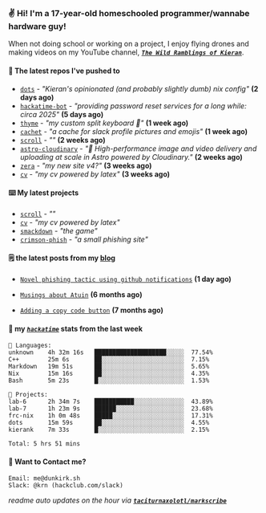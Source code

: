### ✌️ Hi! I'm a 17-year-old homeschooled programmer/wannabe hardware guy!

When not doing school or working on a project, I enjoy flying drones and making videos on my YouTube channel, [**_`The Wild Ramblings of Kieran`_**](https://youtube.com/@kieran.rambles).

#### 👷 The latest repos I've pushed to

- [`dots`](https://github.com/taciturnaxolotl/dots) - _"Kieran's opinionated (and probably slightly dumb) nix config"_ **(2 days ago)**
- [`hackatime-bot`](https://github.com/taciturnaxolotl/hackatime-bot) - _"providing password reset services for a long while: circa 2025"_ **(5 days ago)**
- [`thyme`](https://github.com/taciturnaxolotl/thyme) - _"my custom split keyboard 🫶"_ **(1 week ago)**
- [`cachet`](https://github.com/taciturnaxolotl/cachet) - _"a cache for slack profile pictures and emojis"_ **(1 week ago)**
- [`scroll`](https://github.com/taciturnaxolotl/scroll) - _""_ **(2 weeks ago)**
- [`astro-cloudinary`](https://github.com/cloudinary-community/astro-cloudinary) - _"🚀 High-performance image and video delivery and uploading at scale in Astro powered by Cloudinary."_ **(2 weeks ago)**
- [`zera`](https://github.com/taciturnaxolotl/zera) - _"my new site v4?"_ **(3 weeks ago)**
- [`cv`](https://github.com/taciturnaxolotl/cv) - _"my cv powered by latex"_ **(3 weeks ago)**

#### ⌨️ My latest projects

- [`scroll`](https://github.com/taciturnaxolotl/scroll) - _""_
- [`cv`](https://github.com/taciturnaxolotl/cv) - _"my cv powered by latex"_
- [`smackdown`](https://github.com/taciturnaxolotl/smackdown) - _"the game"_
- [`crimson-phish`](https://github.com/taciturnaxolotl/crimson-phish) - _"a small phishing site"_

#### 🗒️ the latest posts from my [blog](https://dunkirk.sh)

- [`Novel phishing tactic using github notifications`](https://dunkirk.sh/blog/github-phishing/) **(1 day ago)**

- [`Musings about Atuin`](https://dunkirk.sh/blog/atuin/) **(6 months ago)**

- [`Adding a copy code button`](https://dunkirk.sh/blog/adding-a-copy-button/) **(7 months ago)**



#### 📡 my [_`hackatime`_](https://waka.hackclub.com) stats from the last week

```text
💾 Languages:
unknown    4h 32m 16s   ████████████████████░░░░░  77.54%
C++        25m 6s       ██░░░░░░░░░░░░░░░░░░░░░░░  7.15%
Markdown   19m 51s      ██░░░░░░░░░░░░░░░░░░░░░░░  5.65%
Nix        15m 16s      ██░░░░░░░░░░░░░░░░░░░░░░░  4.35%
Bash       5m 23s       █░░░░░░░░░░░░░░░░░░░░░░░░  1.53%

💼 Projects:
lab-6      2h 34m 7s    ███████████░░░░░░░░░░░░░░  43.89%
lab-7      1h 23m 9s    ██████░░░░░░░░░░░░░░░░░░░  23.68%
frc-nix    1h 0m 48s    █████░░░░░░░░░░░░░░░░░░░░  17.31%
dots       15m 59s      ██░░░░░░░░░░░░░░░░░░░░░░░  4.55%
kierank    7m 33s       █░░░░░░░░░░░░░░░░░░░░░░░░  2.15%

Total: 5 hrs 51 mins
```

#### 📮 Want to Contact me?

```text
Email: me@dunkirk.sh
Slack: @krn (hackclub.com/slack)
```

_readme auto updates on the hour via [**`taciturnaxolotl/markscribe`**](https://github.com/taciturnaxolotl/markscribe)_
